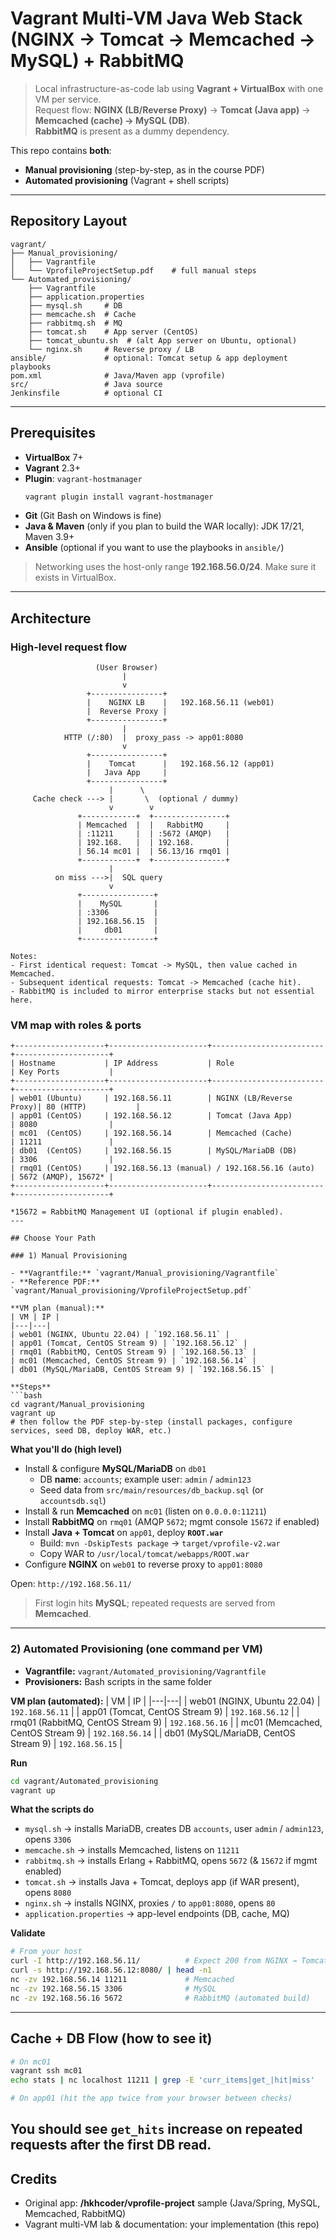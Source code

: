 # Vagrant Multi-VM Java Web Stack (NGINX → Tomcat → Memcached → MySQL) + RabbitMQ

> Local infrastructure-as-code lab using **Vagrant + VirtualBox** with one VM per service.  
> Request flow: **NGINX (LB/Reverse Proxy)** → **Tomcat (Java app)** → **Memcached (cache) → MySQL (DB)**.  
> **RabbitMQ** is present as a dummy dependency.

This repo contains **both**:
- **Manual provisioning** (step-by-step, as in the course PDF)
- **Automated provisioning** (Vagrant + shell scripts)

---

## Repository Layout

```
vagrant/
├── Manual_provisioning/
│   ├── Vagrantfile
│   └── VprofileProjectSetup.pdf    # full manual steps
└── Automated_provisioning/
    ├── Vagrantfile
    ├── application.properties
    ├── mysql.sh     # DB
    ├── memcache.sh  # Cache
    ├── rabbitmq.sh  # MQ
    ├── tomcat.sh    # App server (CentOS)
    ├── tomcat_ubuntu.sh  # (alt App server on Ubuntu, optional)
    └── nginx.sh     # Reverse proxy / LB
ansible/             # optional: Tomcat setup & app deployment playbooks
pom.xml              # Java/Maven app (vprofile)
src/                 # Java source
Jenkinsfile          # optional CI
```

---

## Prerequisites

- **VirtualBox** 7+
- **Vagrant** 2.3+
- **Plugin**: `vagrant-hostmanager`
  ```bash
  vagrant plugin install vagrant-hostmanager
  ```
- **Git** (Git Bash on Windows is fine)
- **Java & Maven** (only if you plan to build the WAR locally): JDK 17/21, Maven 3.9+
- **Ansible** (optional if you want to use the playbooks in `ansible/`)

> Networking uses the host-only range **192.168.56.0/24**. Make sure it exists in VirtualBox.

---

## Architecture

### High-level request flow
```text
                   (User Browser)
                         |
                         v
                 +----------------+
                 |    NGINX LB    |   192.168.56.11 (web01)
                 |  Reverse Proxy |
                 +----------------+
                         |
            HTTP (/:80)  |  proxy_pass -> app01:8080
                         v
                 +----------------+
                 |    Tomcat      |   192.168.56.12 (app01)
                 |   Java App     |
                 +----------------+
                      |      \
     Cache check ---> |       \  (optional / dummy)
                      v        v
               +------------+  +----------------+
               | Memcached  |  |   RabbitMQ     |
               | :11211     |  | :5672 (AMQP)   |
               | 192.168.   |  | 192.168.       |
               | 56.14 mc01 |  | 56.13/16 rmq01 |
               +------------+  +----------------+
                      |
          on miss --->|  SQL query
                      v
               +----------------+
               |    MySQL       |
               | :3306          |
               | 192.168.56.15  |
               |     db01       |
               +----------------+

Notes:
- First identical request: Tomcat -> MySQL, then value cached in Memcached.
- Subsequent identical requests: Tomcat -> Memcached (cache hit).
- RabbitMQ is included to mirror enterprise stacks but not essential here.
```

### VM map with roles & ports
```text
+--------------------+----------------------+-------------------------+---------------------+
| Hostname           | IP Address           | Role                    | Key Ports           |
+--------------------+----------------------+-------------------------+---------------------+
| web01 (Ubuntu)     | 192.168.56.11        | NGINX (LB/Reverse Proxy)| 80 (HTTP)           |
| app01 (CentOS)     | 192.168.56.12        | Tomcat (Java App)       | 8080                |
| mc01  (CentOS)     | 192.168.56.14        | Memcached (Cache)       | 11211               |
| db01  (CentOS)     | 192.168.56.15        | MySQL/MariaDB (DB)      | 3306                |
| rmq01 (CentOS)     | 192.168.56.13 (manual) / 192.168.56.16 (auto)   | 5672 (AMQP), 15672* |
+--------------------+----------------------+-------------------------+---------------------+

*15672 = RabbitMQ Management UI (optional if plugin enabled).
---

## Choose Your Path

### 1) Manual Provisioning

- **Vagrantfile:** `vagrant/Manual_provisioning/Vagrantfile`
- **Reference PDF:** `vagrant/Manual_provisioning/VprofileProjectSetup.pdf`

**VM plan (manual):**
| VM | IP |
|---|---|
| web01 (NGINX, Ubuntu 22.04) | `192.168.56.11` |
| app01 (Tomcat, CentOS Stream 9) | `192.168.56.12` |
| rmq01 (RabbitMQ, CentOS Stream 9) | `192.168.56.13` |
| mc01 (Memcached, CentOS Stream 9) | `192.168.56.14` |
| db01 (MySQL/MariaDB, CentOS Stream 9) | `192.168.56.15` |

**Steps**
```bash
cd vagrant/Manual_provisioning
vagrant up
# then follow the PDF step-by-step (install packages, configure services, seed DB, deploy WAR, etc.)
```

**What you'll do (high level)**
- Install & configure **MySQL/MariaDB** on `db01`  
  - DB **name**: `accounts`; example user: `admin` / `admin123`  
  - Seed data from `src/main/resources/db_backup.sql` (or `accountsdb.sql`)
- Install & run **Memcached** on `mc01` (listen on `0.0.0.0:11211`)
- Install **RabbitMQ** on `rmq01` (AMQP `5672`; mgmt console `15672` if enabled)
- Install **Java + Tomcat** on `app01`, deploy **`ROOT.war`**  
  - Build: `mvn -DskipTests package` → `target/vprofile-v2.war`
  - Copy WAR to `/usr/local/tomcat/webapps/ROOT.war`
- Configure **NGINX** on `web01` to reverse proxy to `app01:8080`

Open: `http://192.168.56.11/`

> First login hits **MySQL**; repeated requests are served from **Memcached**.

---

### 2) Automated Provisioning (one command per VM)

- **Vagrantfile:** `vagrant/Automated_provisioning/Vagrantfile`
- **Provisioners:** Bash scripts in the same folder

**VM plan (automated):**
| VM | IP |
|---|---|
| web01 (NGINX, Ubuntu 22.04) | `192.168.56.11` |
| app01 (Tomcat, CentOS Stream 9) | `192.168.56.12` |
| rmq01 (RabbitMQ, CentOS Stream 9) | `192.168.56.16` |
| mc01 (Memcached, CentOS Stream 9) | `192.168.56.14` |
| db01 (MySQL/MariaDB, CentOS Stream 9) | `192.168.56.15` |

**Run**
```bash
cd vagrant/Automated_provisioning
vagrant up
```

**What the scripts do**
- `mysql.sh` → installs MariaDB, creates DB `accounts`, user `admin` / `admin123`, opens `3306`
- `memcache.sh` → installs Memcached, listens on `11211`
- `rabbitmq.sh` → installs Erlang + RabbitMQ, opens `5672` (& `15672` if mgmt enabled)
- `tomcat.sh` → installs Java + Tomcat, deploys app (if WAR present), opens `8080`
- `nginx.sh` → installs NGINX, proxies `/` to `app01:8080`, opens `80`
- `application.properties` → app-level endpoints (DB, cache, MQ)

**Validate**
```bash
# From your host
curl -I http://192.168.56.11/          # Expect 200 from NGINX → Tomcat
curl -s http://192.168.56.12:8080/ | head -n1
nc -zv 192.168.56.14 11211             # Memcached
nc -zv 192.168.56.15 3306              # MySQL
nc -zv 192.168.56.16 5672              # RabbitMQ (automated build)
```

---

## Cache + DB Flow (how to see it)

```bash
# On mc01
vagrant ssh mc01
echo stats | nc localhost 11211 | grep -E 'curr_items|get_|hit|miss'

# On app01 (hit the app twice from your browser between checks)
```

You should see `get_hits` increase on repeated requests after the first DB read.
---

## Credits

- Original app: **/hkhcoder/vprofile-project** sample (Java/Spring, MySQL, Memcached, RabbitMQ)
- Vagrant multi-VM lab & documentation: your implementation (this repo)
